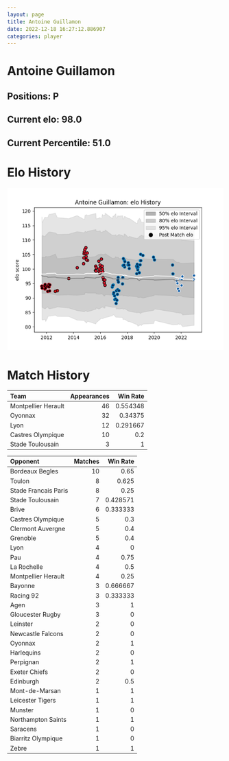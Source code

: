 ```yaml
---  
layout: page  
title: Antoine Guillamon  
date: 2022-12-18 16:27:12.886907  
categories: player  
---
```

# Antoine Guillamon

## Positions: P

## Current elo: 98.0

## Current Percentile: 51.0

# Elo History


![elo history](history_AntoineGuillamon.png)
# Match History


| Team                |   Appearances |   Win Rate |
|:--------------------|--------------:|-----------:|
| Montpellier Herault |            46 |   0.554348 |
| Oyonnax             |            32 |   0.34375  |
| Lyon                |            12 |   0.291667 |
| Castres Olympique   |            10 |   0.2      |
| Stade Toulousain    |             3 |   1        |

| Opponent             |   Matches |   Win Rate |
|:---------------------|----------:|-----------:|
| Bordeaux Begles      |        10 |   0.65     |
| Toulon               |         8 |   0.625    |
| Stade Francais Paris |         8 |   0.25     |
| Stade Toulousain     |         7 |   0.428571 |
| Brive                |         6 |   0.333333 |
| Castres Olympique    |         5 |   0.3      |
| Clermont Auvergne    |         5 |   0.4      |
| Grenoble             |         5 |   0.4      |
| Lyon                 |         4 |   0        |
| Pau                  |         4 |   0.75     |
| La Rochelle          |         4 |   0.5      |
| Montpellier Herault  |         4 |   0.25     |
| Bayonne              |         3 |   0.666667 |
| Racing 92            |         3 |   0.333333 |
| Agen                 |         3 |   1        |
| Gloucester Rugby     |         3 |   0        |
| Leinster             |         2 |   0        |
| Newcastle Falcons    |         2 |   0        |
| Oyonnax              |         2 |   1        |
| Harlequins           |         2 |   0        |
| Perpignan            |         2 |   1        |
| Exeter Chiefs        |         2 |   0        |
| Edinburgh            |         2 |   0.5      |
| Mont-de-Marsan       |         1 |   1        |
| Leicester Tigers     |         1 |   1        |
| Munster              |         1 |   0        |
| Northampton Saints   |         1 |   1        |
| Saracens             |         1 |   0        |
| Biarritz Olympique   |         1 |   0        |
| Zebre                |         1 |   1        |